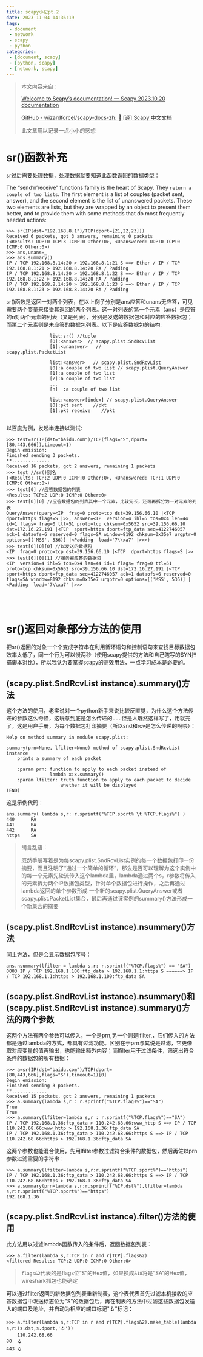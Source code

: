 ```yaml
---
title: scapy小记pt.2
date: 2023-11-04 14:36:19
tags:
 - document
 - network
 - scapy 
 - python
categories:
 - [document, scaoy]
 - [python, scapy]
 - [network, scapy]
---
```


> 本文内容来自：
> 
> [Welcome to Scapy’s documentation! &mdash; Scapy 2023.10.20 documentation](https://scapy.readthedocs.io/en/latest)
> 
> [GitHub - wizardforcel/scapy-docs-zh: :book: [译] Scapy 中文文档](https://github.com/wizardforcel/scapy-docs-zh)
> 
> 此文章用以记录一点小小的感想

# sr()函数补充

sr过后需要处理数据，处理数据就要知道此函数返回的数据类型：

The “send’n’receive” functions family is the heart of Scapy. They `return
 a couple of two lists`. The first element is a list of couples (packet 
sent, answer), and the second element is the list of unanswered packets.
 These two elements are lists, but they are wrapped by an object to 
present them better, and to provide them with some methods that do most 
frequently needed actions:

```
>>> sr(IP(dst="192.168.8.1")/TCP(dport=[21,22,23]))
Received 6 packets, got 3 answers, remaining 0 packets
(<Results: UDP:0 TCP:3 ICMP:0 Other:0>, <Unanswered: UDP:0 TCP:0 ICMP:0 Other:0>)
>>> ans,unans=_
>>> ans.summary()
IP / TCP 192.168.8.14:20 > 192.168.8.1:21 S ==> Ether / IP / TCP 192.168.8.1:21 > 192.168.8.14:20 RA / Padding
IP / TCP 192.168.8.14:20 > 192.168.8.1:22 S ==> Ether / IP / TCP 192.168.8.1:22 > 192.168.8.14:20 RA / Padding
IP / TCP 192.168.8.14:20 > 192.168.8.1:23 S ==> Ether / IP / TCP 192.168.8.1:23 > 192.168.8.14:20 RA / Padding
```

sr()函数是返回一对两个列表，在以上例子分别是ans应答和unans无应答，可见需要两个变量来接受其返回的两个列表。这一对列表的第一个元素（ans）是应答的n对两个元素的列表（又是列表），分别是发送的数据包和对应的应答数据包；而第二个元素则是未应答的数据包列表。以下是应答数据包的结构:

```
                list:sr() //tuple
                [0]:<answer>  // scapy.plist.SndRcvList
                [1]:<unanswer>   // scapy.plist.PacketList                 
               
                list:<answer>   // scapy.plist.SndRcvList
                [0]:a couple of two list // scapy.plist.QueryAnswer
                [1]:a couple of two list
                [2]:a couple of two list
                ...
                [n]  :a couple of two list   
                
                list:<answer>[index] // scapy.plist.QueryAnswer
                [0]:pkt sent    //pkt
                [1]:pkt receive    //pkt
                
```

以百度为例，发起半连接以测试:

```
>>> test=sr(IP(dst="baidu.com")/TCP(flags="S",dport=[80,443,666]),timeout=1)
Begin emission:
Finished sending 3 packets.
**..............
Received 16 packets, got 2 answers, remaining 1 packets
>>> test //sr()别名
(<Results: TCP:2 UDP:0 ICMP:0 Other:0>, <Unanswered: TCP:1 UDP:0 ICMP:0 Other:0>)
>>> test[0] //应答数据包的列表
<Results: TCP:2 UDP:0 ICMP:0 Other:0>
>>> test[0][0] //应答数据包的列表其中一个元素，比较冗长，还可再拆分为一对元素的列表
QueryAnswer(query=<IP  frag=0 proto=tcp dst=39.156.66.10 |<TCP  dport=https flags=S |>>, answer=<IP  version=4 ihl=5 tos=0x4 len=44 id=1 flags= frag=0 ttl=51 proto=tcp chksum=0x5652 src=39.156.66.10 dst=172.16.27.191 |<TCP  sport=https dport=ftp_data seq=4122746057 ack=1 dataofs=6 reserved=0 flags=SA window=8192 chksum=0x35e7 urgptr=0 options=[('MSS', 536)] |<Padding  load='7\\xa7' |>>>)
>>> test[0][0][0] //以发送的数据包
<IP  frag=0 proto=tcp dst=39.156.66.10 |<TCP  dport=https flags=S |>>
>>> test[0][0][1] //服务器应答的数据包
<IP  version=4 ihl=5 tos=0x4 len=44 id=1 flags= frag=0 ttl=51 proto=tcp chksum=0x5652 src=39.156.66.10 dst=172.16.27.191 |<TCP  sport=https dport=ftp_data seq=4122746057 ack=1 dataofs=6 reserved=0 flags=SA window=8192 chksum=0x35e7 urgptr=0 options=[('MSS', 536)] |<Padding  load='7\\xa7' |>>>
```

<br>

<br>

# sr()返回对象部分方法的使用

把sr()返回的对象一个个变成字符串在利用循环语句和控制语句来查找目标数据包效率太低了，同一个行为可以慢两秒（使用scapy提供的方法和自己瞎写的SYN扫描脚本对比），所以我认为要掌握scapy的高效用法，一点学习成本是必要的。

## (scapy.plist.SndRcvList instance).summary()方法

这个方法的使用，老实说对一个python新手来说比较反直觉，为什么这个方法传递的参数这么奇怪，这玩意到底是怎么传递的......但是人既然这样写了，用就完了，这是用户手册，为每个数据包打印摘要（所以snd和rcv是怎么传递的啊喂）：

```
Help on method summary in module scapy.plist:

summary(prn=None, lfilter=None) method of scapy.plist.SndRcvList instance
    prints a summary of each packet

    :param prn: function to apply to each packet instead of
                lambda x:x.summary()
    :param lfilter: truth function to apply to each packet to decide
                    whether it will be displayed
(END)
```

这是示例代码：

```
ans.summary( lambda s,r: r.sprintf("%TCP.sport% \t %TCP.flags%") )
440      RA
441      RA
442      RA
https    SA
```

> 胡言乱语：
> 
> 既然手册写着是为每scapy.plist.SndRcvList实例的每一个数据包打印一份摘要，而且注明了“通过一个简单的循环”，那么是否可以理解为这个实例中的每一个元素先轮流传入这个lambda里，lambda通过两个s，r参数将传入的元素拆为两个IP数据包类型，针对单个数据包进行操作，之后再通过lambda返回的单个参数形成 一个新的scapy.plist.QueryAnswer或者scapy.plist.PacketList集合，最后再通过该实例的summary()方法形成一个新集合的摘要

## (scapy.plist.SndRcvList instance).nsummary()方法

同上方法，但是会显示数据包序号：

```
ans.nsummary(lfilter = lambda s,r: r.sprintf("%TCP.flags%") == "SA")
0003 IP / TCP 192.168.1.100:ftp_data > 192.168.1.1:https S ======> IP / TCP 192.168.1.1:https > 192.168.1.100:ftp_data SA
```

## (scapy.plist.SndRcvList instance).nsummary()和(scapy.plist.SndRcvList instance).summary()方法的两个参数

这两个方法有两个参数可以传入，一个是prn,另一个则是lfilter,，它们传入的方法都是通过lambda的方式，都具有过滤功能。区别在于prn与其说是过滤，它更像取对应变量的值再输出，也能输出额外内容；而lfilter用于过滤条件，筛选出符合条件的数据包的所有数据：

```
>>> a=sr(IP(dst="baidu.com")/TCP(dport=[80,443,666],flags="S"),timeout=1)[0]
Begin emission:
Finished sending 3 packets.
**.............
Received 15 packets, got 2 answers, remaining 1 packets
>>> a.summary(lambda s,r : r.sprintf("%TCP.flags%")=="SA")
True
True
>>> a.summary(lfilter=lambda s,r : r.sprintf("%TCP.flags%")=="SA")
IP / TCP 192.168.1.36:ftp_data > 110.242.68.66:www_http S ==> IP / TCP 110.242.68.66:www_http > 192.168.1.36:ftp_data SA
IP / TCP 192.168.1.36:ftp_data > 110.242.68.66:https S ==> IP / TCP 110.242.68.66:https > 192.168.1.36:ftp_data SA
```

这两个参数也能混合使用，先用lfilter参数过滤符合条件的数据包，然后再佐以prn参数过滤需要的字符串：

```
>>> a.summary(lfilter=lambda s,r:r.sprintf("%TCP.sport%")=="https")
IP / TCP 192.168.1.36:ftp_data > 110.242.68.66:https S ==> IP / TCP 110.242.68.66:https > 192.168.1.36:ftp_data SA
>>> a.summary(prn=lambda s,r:r.sprintf("%IP.dst%"),lfilter=lambda s,r:r.sprintf("%TCP.sport%")=="https")
192.168.1.36
```

## (scapy.plist.SndRcvList instance).filter()方法的使用

此方法用以过滤lambda函数传入的条件后，返回数据包列表：

```
>>> a.filter(lambda s,r:TCP in r and r[TCP].flags&2)
<filtered Results: TCP:2 UDP:0 ICMP:0 Other:0>
```

> `flags&2`代表的是flags位“S”的Hex值，如果换成`&18`将是“SA”的Hex值，wireshark抓包也能确定

可以通过filter返回的新数据包列表重新制表，这个表代表首先过滤本机接收的应答数据包中发送标志位为"S"的数据包后，再在制表的方法中过滤这些数据包发送人的端口及地址，并自动为相应的端口标记"🪝"标记：

```
>>> a.filter(lambda s,r:TCP in r and r[TCP].flags&2).make_table(lambda s,r:(s.dst,s.dport,'🪝'))
    110.242.68.66
80  🪝
443 🪝
```

